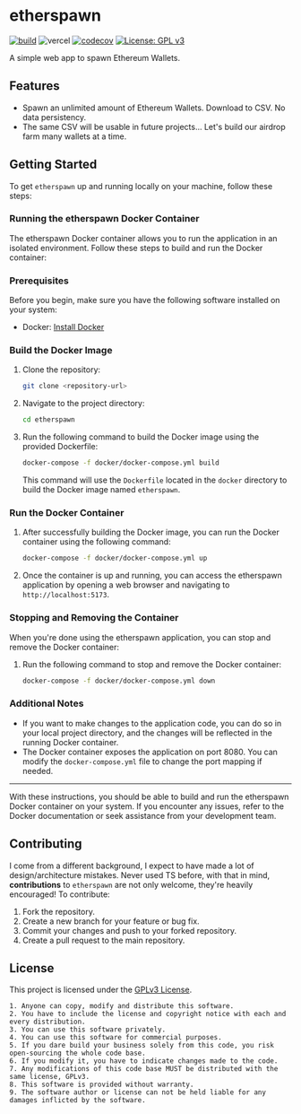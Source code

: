 # etherspawn
[![build](https://github.com/guilyx/etherspawn/actions/workflows/build.yml/badge.svg)](https://github.com/guilyx/etherspawn/actions/workflows/build.yml)
![vercel](https://vercelbadge.vercel.app/api/guilyx/etherspawn)
[![codecov](https://codecov.io/gh/guilyx/etherspawn/branch/master/graph/badge.svg)](https://codecov.io/gh/guilyx/etherspawn)
[![License: GPL v3](https://img.shields.io/badge/License-GPLv3-blue.svg)](https://www.gnu.org/licenses/gpl-3.0)

A simple web app to spawn Ethereum Wallets.

## Features

- Spawn an unlimited amount of Ethereum Wallets. Download to CSV. No data persistency.
- The same CSV will be usable in future projects... Let's build our airdrop farm many wallets at a time.

## Getting Started

To get `etherspawn` up and running locally on your machine, follow these steps:

### Running the etherspawn Docker Container

The etherspawn Docker container allows you to run the application in an isolated environment.
Follow these steps to build and run the Docker container:

### Prerequisites

Before you begin, make sure you have the following software installed on your system:

- Docker: [Install Docker](https://docs.docker.com/get-docker/)

### Build the Docker Image

1. Clone the repository:

   ```sh
   git clone <repository-url>
   ```

2. Navigate to the project directory:

   ```sh
   cd etherspawn
   ```

3. Run the following command to build the Docker image using the provided Dockerfile:

   ```bash
   docker-compose -f docker/docker-compose.yml build
   ```

   This command will use the `Dockerfile` located in the `docker` directory to build the Docker image named `etherspawn`.

### Run the Docker Container

1. After successfully building the Docker image, you can run the Docker container using the following command:

   ```bash
   docker-compose -f docker/docker-compose.yml up
   ```

2. Once the container is up and running, you can access the etherspawn application by opening a web browser and navigating to `http://localhost:5173`.

### Stopping and Removing the Container

When you're done using the etherspawn application, you can stop and remove the Docker container:

1. Run the following command to stop and remove the Docker container:

   ```bash
   docker-compose -f docker/docker-compose.yml down
   ```

### Additional Notes

- If you want to make changes to the application code, you can do so in your local project directory, and the changes will be reflected in the running Docker container.
- The Docker container exposes the application on port 8080. You can modify the `docker-compose.yml` file to change the port mapping if needed.

---

With these instructions, you should be able to build and run the etherspawn Docker container on your system. If you encounter any issues, refer to the Docker documentation or seek assistance from your development team.

## Contributing

I come from a different background, I expect to have made a lot of design/architecture mistakes. Never used TS before, with that in mind, **contributions** to `etherspawn` are not only welcome, they're heavily encouraged! To contribute:

1. Fork the repository.
2. Create a new branch for your feature or bug fix.
3. Commit your changes and push to your forked repository.
4. Create a pull request to the main repository.

## License

This project is licensed under the [GPLv3 License](LICENSE).

```
1. Anyone can copy, modify and distribute this software.
2. You have to include the license and copyright notice with each and every distribution.
3. You can use this software privately.
4. You can use this software for commercial purposes.
5. If you dare build your business solely from this code, you risk open-sourcing the whole code base.
6. If you modify it, you have to indicate changes made to the code.
7. Any modifications of this code base MUST be distributed with the same license, GPLv3.
8. This software is provided without warranty.
9. The software author or license can not be held liable for any damages inflicted by the software.
```

